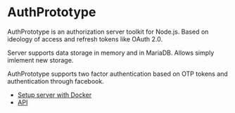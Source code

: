 # AuthPrototype

AuthPrototype is an authorization server toolkit for Node.js. Based on ideology of access and refresh tokens like OAuth 2.0. 

Server supports data storage in memory and in MariaDB. Allows simply imlement new storage.

AuthPrototype supports two factor authentication based on OTP tokens and authentication through facebook.


- [Setup server with Docker](setup-with-docker.md)
- [API](server/README)
